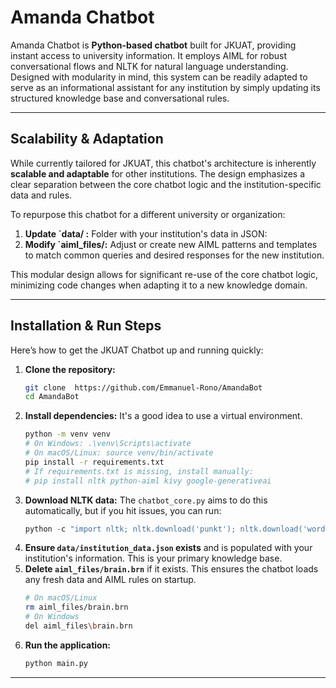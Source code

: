 # Amanda Chatbot
Amanda Chatbot is **Python-based chatbot** built for JKUAT, providing instant access to university information. 
It employs AIML for robust conversational flows and NLTK for natural language understanding.
Designed with modularity in mind, this system can be readily adapted to serve as an informational assistant for any institution by simply updating its structured knowledge base and conversational rules.


---

## Scalability & Adaptation

While currently tailored for JKUAT, this chatbot's architecture is inherently **scalable and adaptable** for other institutions. The design emphasizes a clear separation between the core chatbot logic and the institution-specific data and rules.

To repurpose this chatbot for a different university or organization:

1.  **Update `data/ :** Folder with your institution's data in JSON:
2.  **Modify `aiml_files/:** Adjust or create new AIML patterns and templates to match common queries and desired responses for the new institution.

This modular design allows for significant re-use of the core chatbot logic, minimizing code changes when adapting it to a new knowledge domain.

---

## Installation & Run Steps

Here’s how to get the JKUAT Chatbot up and running quickly:

1.  **Clone the repository:**
    ```bash
    git clone  https://github.com/Emmanuel-Rono/AmandaBot
    cd AmandaBot
    ```
2.  **Install dependencies:** It's a good idea to use a virtual environment.
    ```bash
    python -m venv venv
    # On Windows: .\venv\Scripts\activate
    # On macOS/Linux: source venv/bin/activate
    pip install -r requirements.txt
    # If requirements.txt is missing, install manually:
    # pip install nltk python-aiml kivy google-generativeai
    ```
3.  **Download NLTK data:** The `chatbot_core.py` aims to do this automatically, but if you hit issues, you can run:
    ```python
    python -c "import nltk; nltk.download('punkt'); nltk.download('wordnet'); nltk.download('stopwords'); nltk.download('omw-1.4'); nltk.download('punkt_tab')"
    ```
4.  **Ensure `data/institution_data.json` exists** and is populated with your institution's information. This is your primary knowledge base.
5.  **Delete `aiml_files/brain.brn`** if it exists. This ensures the chatbot loads any fresh data and AIML rules on startup.
    ```bash
    # On macOS/Linux
    rm aiml_files/brain.brn
    # On Windows
    del aiml_files\brain.brn
    ```
6.  **Run the application:**
    ```bash
    python main.py
    ```

---
